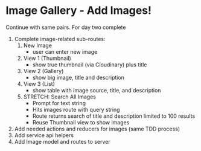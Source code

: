 Image Gallery - Add Images!
===

Continue with same pairs. For day two complete

1. Complete image-related sub-routes:
    1. New Image
        * user can enter new image
    1. View 1 (Thumbnail)
        * show true thumbnail (via Cloudinary) plus title
    1. View 2 (Gallery)
        * show big image, title and description
    1. View 3 (List)
        * show table with image source, title, and description
    1. STRETCH: Search All Images
        * Prompt for text string
        * Hits images route with query string
        * Route returns search of title and description limited to 100 results
        * Reuse Thumbnail view to show images
1. Add needed actions and reducers for images (same TDD process)
1. Add service api helpers
1. Add Image model and routes to server